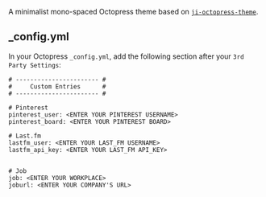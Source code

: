 A minimalist mono-spaced Octopress theme based on [`ji-octopress-theme`](https://github.com/ivanjovanovic/ji-octopress-theme). 

## _config.yml

In your Octopress `_config.yml`, add the following section after your `3rd Party Settings`:

```
# ----------------------- #
#     Custom Entries      #
# ----------------------- #

# Pinterest
pinterest_user: <ENTER YOUR PINTEREST USERNAME>
pinterest_board: <ENTER YOUR PINTEREST BOARD>

# Last.fm
lastfm_user: <ENTER YOUR LAST_FM USERNAME>
lastfm_api_key: <ENTER YOUR LAST_FM API_KEY>


# Job
job: <ENTER YOUR WORKPLACE>
joburl: <ENTER YOUR COMPANY'S URL>
```